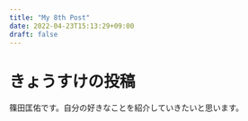 ```yaml
---
title: "My 8th Post"
date: 2022-04-23T15:13:29+09:00
draft: false
---
```


# きょうすけの投稿
篠田匡佑です。自分の好きなことを紹介していきたいと思います。




